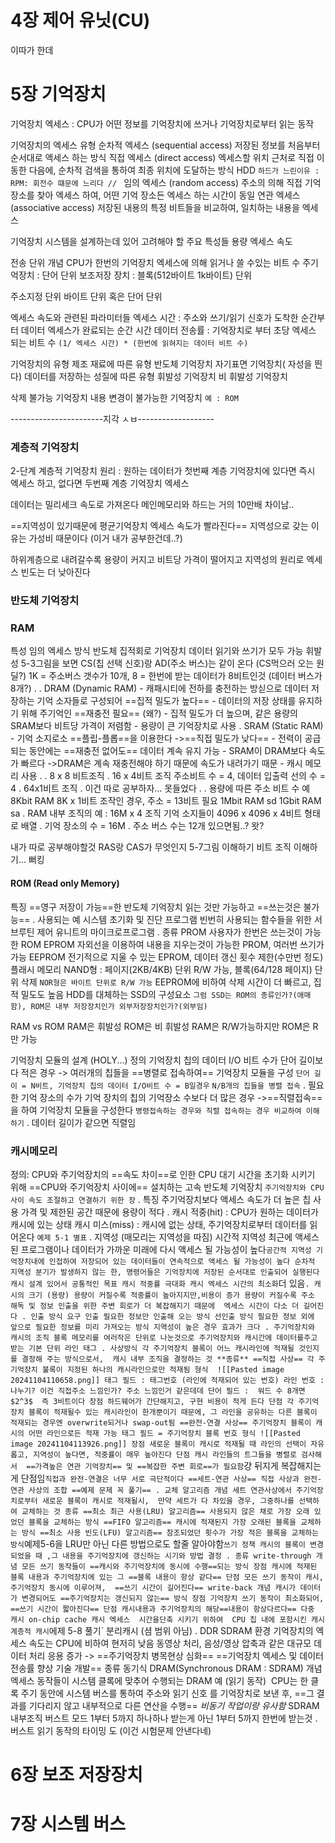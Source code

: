 # 4장 제어 유닛(CU)
이따가 한데


# 5장 기억장치

기억장치 엑세스 : CPU가 어떤 정보를 기억장치에 쓰거나 기억장치로부터 읽는 동작

 기억장치의 엑세스 유형
	순차적 엑세스 (sequential access)
		저장된 정보를 처음부터 순서대로 액세스 하는 방식
	직접 엑세스 (direct access)
		엑세스할 위치 근처로 직접 이동한 다음에,  순차적 검색을 통하여 
		최종 위치에 도달하는 방식
			HDD `하드가 느린이유 : RPM: 회전수 떄문에 느리다 // `
	임의 엑세스 (random access)
		주소의 의해 직접 기억 장소를 찾아 엑세스 하여, 어떤 기억 장소든
		엑세스 하는 시간이 동일
	연관 엑세스 (associative access)
		저장된 내용의 특정 비트들을 비교하여, 일치하는 내용을 엑세스

기억장치 시스템을 설계하는데 있어 고려해야 할 주요 특성들
	용량
	엑세스 속도

전송 단위
	개념
		CPU가 한번의 기억장치 엑세스에 의해 읽거나 쓸 수있는 비트 수
	주기억장치 : 단어 단위
	보조저장 장치 : 블록(512바이트 1k바이트) 단위

주소지정 단위
	바이트 단위 혹은 단어 단위

엑세스 속도와 관련된 파라미터들
	엑세스 시간 : 
		주소와 쓰기/읽기 신호가 도착한 순간부터 데이터 엑세스가 완료되는 순간 시간
	데이터 전송률 : 
		기억장치로 부터 초당 엑세스 되는 비트 수 
		`(1/ 엑세스 시간) * (한번에 읽혀지는 데이터 비트 수)`

기억장치의 유형
	제조 재료에 따른 유형
		반도체 기억장치
		자기표면 기억장치( 자성을 띈다)
	데이터를 저장하는 성질에 따른 유형
		휘발성 기억장치
		비 휘발성 기억장치

삭제 불가능 기억장치
	내용 변경이 불가능한 기억장치
		`예 : ROM`


-----------------------지각 ㅅㅂ-------------------

### 계층적 기억장치

2-단계 계층적 기억장치
	원리 : 원하는 데이터가 첫번째 계층 기억장치에 있다면 즉시 엑세스  하고, 없다면 두번째 계층 기억장치 엑세스

데이터는 밀리세크 속도로 가져온다
메인메모리와 하드는 거의 10만배 차이남..

 ==지역성이 있기때문에  평균기억장치 엑세스 속도가 빨라진다==
	지역성으로 갖는 이유는 가성비 때문이다 (이거 내가 공부한건데..?)

하위계층으로 내려갈수록
	용량이 커지고
	비트당 가격이 떨어지고
	지역성의 원리로 엑세스 빈도는 더 낮아진다

### 반도체 기억장치
### RAM
특성
	임의 엑세스 방식
	반도체 집적회로 기억장치
	데이터 읽기와 쓰기가 모두 가능
	휘발성
5-3그림을 보면 CS(칩 선택 신호)랑 AD(주소 버스)는 같이 온다 (CS먹으러 오는 원딜?)
1K = 주소버스 갯수가 10개,   8 = 한번에 받는 데이터가 8비트인것 (데이터 버스가 8개?)
.
.
DRAM (Dynamic RAM)
	- 캐패시티에 전하를 충전하는 방싣으로 데이터 저장하는 기억 소자들로 구성되어 ==집적 밀도가 높다==
	- 데이터의 저장 상태를 유지하기 위해 주기억인 ==재충전 필요== (왜?)
	- 집적 밀도가 더 높으며, 같은 용량의 SRAM보다 비트당 가격이 저렴함
	- 용량이 큰 기억장치로 사용
.
SRAM (Static RAM)
	- 기억 소지로소 ==플립-플롭==을 이용한다 ->==직접 밀도가 낮다==
	- 전력이 공급되는 동안에는 ==재충전 없어도== 데이터 계속 유지 가능
	- SRAM이 DRAM보다 속도가 빠르다
		->DRAM은 계속 재충전해야 하기 때문에 속도가 내려가기 때문
	- 캐시 메모리 사용
.
.
8 x 8 비트조직
.
16 x 4비트 조직
	주소비트 수 = 4, 데이터 입출력 선의 수 = 4
.
64x1비트 조직
. 이건 따로 공부하자... 못들었다
.
.
용량에 따른 주소 비트 수 예
	8Kbit RAM
		8K x 1비트 조작인 경우, 주소 = 13비트 필요
	1Mbit RAM
		sd
	1Gbit RAM
		 sa
.
RAM 내부 조직의 예 : 16M x 4 조직
	기억 소지들이 4096 x 4096 x 4비트 형태로 배열
	.
	기억 장소의 수 = 16M
	.
주소 버스 수는 12개 있으면됨..? 왓?

내가 따로 공부해야할것 RAS랑 CAS가 무엇인지 5-7그림 이해하기 
비트 조직 이해하기... 뻐킹

#### ROM (Read only Memory)
특징
	==영구 저장이 가능==한 반도체 기억장치
	읽는 것만 가능하고 ==쓰는것은 불가능==
.
사용되는 예
	시스템 초기화 및 진단 프로그램
	빈번히 사용되는 함수들을 위한 서브루틴
	제어 유니트의 마이크로프로그램
.
종류
	PROM
		사용자가 한번은 쓰는것이 가능한 ROM
	EPROM
		자외선을 이용하여 내용을 지우는것이 가능한 PROM, 여러번 쓰기가 가능
	EEPROM
		전기적으로 지울 수 있는 EPROM, 데이터 갱신 횟수 제한(수만번 정도)
	플래시 메모리
		NAND형 : 페이지(2KB/4KB) 단위 R/W 가능, 블록(64/128 페이지) 단위 삭제
			`NOR형은 바이트 단위로 R/W 가능`
		EEPROM에 비하여 삭제 시간이 더 빠르고, 집적 밀도도 높음
		HDD를 대체하는 SSD의 구성요소  `그럼 SSD는 ROM의 종류인가?(애매함), ROM은 내부 저장장치인가 외부저장장치인가?(외부임)`

RAM vs ROM
RAM은 휘발성 ROM은 비 휘발성
RAM은 R/W가능하지만 ROM은 R만 가능


기억장치 모듈의 설계 (HOLY...)
정의
	기억장치 칩의 데이터 I/O 비트 수가 단어 길이보다 적은 경우
		-> 여러개의 칩들을 ==병렬로 접속하여== 기억장치 모듈을 구성
	`단어 길이 = N비트, 기억장치 칩의 데이터 I/O비트 수 = B일경우`
	`N/B개의 칩들을 병렬 접속`
	.
	필요한 기억 장소의 수가 기억 장치의 칩의 기억장소 수보다 더 많은 경우
	->==직렬접속==을 하여 기억장치 모듈을 구성한다
	`병령접속하는 경우와 직렬 접속하는 경우 비교하여 이해하기`
	.
	데이터 길이가 같으면 직렬임
	
### 캐시메모리
정의:  CPU와 주기억장치의 ==속도 차이==로 인한 CPU 대기 시간을 초기화 시키기 위해 
		  ==CPU와 주기억장치 사이에== 설치하는 고속 반도체 기억장치
			  `주기억장치와 CPU사이 속도 조절하고 연결하기 위한 장`
	.
	특징
		주기억장치보다 액세스 속도가 더 높은 칩 사용
		가격 및 제한된 공간 때문에 용량이 적다
	.
	캐시 적중(hit) : CPU가 원하는 데이터가 캐시에 있는 상태
	캐시 미스(miss) : 캐시에 없는 상태, 주기억장치로부터 데이터를 읽어온다
	`예제 5-1 별표`
	.
	지역성 (매모리는 지역성을 따짐)
		시간적 지역성
			최근에 액세스된 프로그램이나 데이터가 가까운 미래에
			 다시 액세스 될 가능성이 높다`
		공간적 지역성
			기억장치내에 인접하여 저장되어 있는 데이터들이 연속적으로 액세스 될
			가능성이 높다
		순차적 지역성
			분기가 발생하지 않는 한, 명령어들은 기억장치에 저장된 순서대로
			인출되어 실행된다
	캐시 설계 있어서 공통적인 목표
		캐시 적중률 극대화
		캐시 엑세스 시간의 최소화
		`더 있음`
	.
	캐시의 크기 (용량)
		용량이 커질수록 적중률이 높아지지만,비용이 증가
		용량이 커질수록 주소 해독 및 정보 인출을 위한 주변 회로가 더 복잡해지기 때문에 
		엑세스 시간이 다소 더 길어진다
	.
	인출 방식
		요구 인출
			필요한 정보만 인출해 오는 방식
		선인출 방식
			필요한 정보 외에 앞으로 필요한 정보를 미리 가져오는 방식
			지역성이 높은 경우 효과가 크다
	.
	주기억장치와 캐시의 조직
		블록
			메모리를 여러작은 단위로 나눈것으로 주기억장치와 캐시간에 데이터를주고 받는 기본 단위
		라인
		태그
	.
	사상방식
		각 주기억장치 블록이 어느 캐시라인에 적재될 것인지를 결정해 주는 방식으로서,  캐시 내부 조직을 결정하는 것
			**종류**
				 ==직접 사상==
					각 주기억장치 불록이 지정된 하나의 캐시라인으로만 적재됨
					형식 
					![[Pasted image 20241104110658.png]]
						태그 필드 : 태그번호 (라인에 적재되어 있는 번호)
						라인 번호 :  나누기? 이건 직접주소 느낌인가? 주소 느낌인거 같은데데
						단어 필드 :  워드 수 8개면 $2^3$  즉 3비트이다
				장점
					하드웨어가 간단해지고, 구현 비용이 적게 든다
				단점
					각 주기억장치 블록이 적재될수 있는 캐시라인이 한개뿐이기 때문에,
					그 라인을 공유하는 다른 블록이 적재되는 경우엔 overwrite되거나 swap-out됨
				==완전-연결 사상==
					주기억장치 블록이 캐시의 어떤 라인으로든 적재 가능
					태그 필드 = 주기억장치 블록 번호
					형식
						![[Pasted image 20241104113926.png]]
					장점
						새로운 블록이 캐시로 적재될 때 라인의 선택이 자유롭고,
						지역성이 높다면, 적중률이 매우 높아진다
					단점
						캐시 라인들의 트그들을 병렬로 검사해서 
						==가격높은 연관 기억장치== 및 ==복잡한 주변 회로==가 필요함
							`걍 뒤지게 복잡해지는게 단점임`
					직접과 완전-연결은 너무 서로 극단적이다
				==세트-연관 사상==
					직접 사상과 완전-연관 사상의 조합
					==예제 문제 꼭 풀기==
				.
			교체 알고리즘
				개념
					세트 연관사상에서 주기억장치로부터 새로운 블록이 캐시로 적재될시, 
					만약 세트가 다 차있을 경우, 그중하나를 선택하여 교체하는 것
				종류
					==최소 최근 사용(LRU) 알고리즘==
						사용되지 않은 채로 가장 오래 있었던 블록을 교체하는 방식
					==FIFO 알고리즘==
						캐시에 적재된지 가장 오래된 블록을 교체하는 방식
					==최소 사용 빈도(LFU) 알고리즘==
						참조되었던 횟수가 가장 적은 블록을 교체하는 방식
					`예제5-6을 LRU만 아닌 다른 방법으로도 할줄 알아야함`
	쓰기 정책
		캐시의 블록이 변경되었을 때 ,그 내용을 주기억장치에 갱신하는 시기와 방법 결정
		.
		종류
			write-through
				개념
					모든 쓰기 동작들이 ==캐시와 주기억장치에 동시에 수행==되는 방식
				장점
					캐시에 적재된 블록 내용과 주기억장치에 있는 그 ==블록 내용이 항상 같다==
				단점
						모든 쓰기 동작이 캐시, 주기억장치 동시에 이루어져, 
						==쓰기 시간이 길어진다==
			write-back
				개념
					캐시가 데이터가 변경되어도 ==주기억장치는 갱신되지 않는== 방식
				장점
					기억장치 쓰기 동작이 최소화되어, ==쓰기 시간이 짧아진다==
				단점
					캐시내용과 주기억장치의 해당==내용이 항상다르다==
	다중 캐시
		on-chip cache
			캐시 엑세스  시간을단축 시키기 위하여  CPU 칩 내에 포함시킨 캐시
		계층적 캐시
			`에제 5-8 풀기`
	분리캐시 (셤 범위 아님)
	.
	DDR SDRAM
		환경
			기억장치의 엑세스 속도는 CPU에 비하여 현저히 낮음
			동영상 처리, 음성/영상 압축과 같은 대규모 데이터 처리 응용 증가
				-> ==주기억장치 병목현상 심화==
			==기억장치 엑세스 및 데이터 전송률 향상 기술 개발==
		종류
			동기식 DRAM(Synchronous DRAM : SDRAM)
				개념
					엑세스 동작들이 시스템 클록에 맞추어 수행되는 DRAM
				예 (읽기 동작)
					 CPU는 한 클록 주기 동안에 시스템 버스를 통하여 주소와 읽기 신호 를 기억장치로 보낸 후, ==그 결과를 기다리지 않고 내부적으로 다른 연산을 수행==
						*비동기 작업이랑 유사함*
				SDRAM 내부조직
					버스트 모드 
						1부터 5까지 하나하나 받는게 아닌 1부터 5까지 한번에 받는것
					.
				버스트 읽기 동작의 타이밍 도 (이건 시험문제 안낸다네)
	
# 6장 보조 저장장치




# 7장 시스템 버스